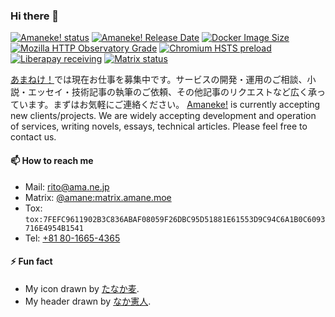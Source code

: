 ### Hi there 👋

<!--
**amane-katagiri/amane-katagiri** is a ✨ _special_ ✨ repository because its `README.md` (this file) appears on your GitHub profile.

Here are some ideas to get you started:

- 🔭 I’m currently working on ...
- 🌱 I’m currently learning ...
- 👯 I’m looking to collaborate on ...
- 🤔 I’m looking for help with ...
- 💬 Ask me about ...
- 📫 How to reach me: ...
- 😄 Pronouns: ...
- ⚡ Fun fact: ...
-->

[![Amaneke! status](https://img.shields.io/website?url=https%3A%2F%2Fama.ne.jp%2F&label=Amaneke!&style=flat&color=%23ec79c2)](https://ama.ne.jp/) [![Amaneke! Release Date](https://img.shields.io/github/release-date/amane-katagiri/amanejp-portable?display_date=published_at&style=flat&label=last%20update)](https://ama.ne.jp/) [![Docker Image Size](https://img.shields.io/docker/image-size/amane/amanejp?style=flat)](https://hub.docker.com/r/amane/amanejp) [![Mozilla HTTP Observatory Grade](https://img.shields.io/mozilla-observatory/grade/ama.ne.jp?style=flat)](https://developer.mozilla.org/en-US/observatory/analyze?host=ama.ne.jp) [![Chromium HSTS preload](https://img.shields.io/hsts/preload/ama.ne.jp?style=flat)](https://hstspreload.org/?domain=ama.ne.jp) [![Liberapay receiving](https://img.shields.io/liberapay/receives/amane?style=flat)](https://liberapay.com/amane/) [![Matrix status](https://status.amane.moe/api/badge/6/uptime?label=Matrix%20uptime&style=flat)](https://dm.amane.moe/)

[あまねけ！](https://ama.ne.jp/)では現在お仕事を募集中です。サービスの開発・運用のご相談、小説・エッセイ・技術記事の執筆のご依頼、その他記事のリクエストなど広く承っています。まずはお気軽にご連絡ください。 [Amaneke!](https://ama.ne.jp/) is currently accepting new clients/projects. We are widely accepting development and operation of services, writing novels, essays, technical articles. Please feel free to contact us.

#### 📫 How to reach me

- Mail: [rito@ama.ne.jp](mailto:rito@ama.ne.jp)
- Matrix: [@amane:matrix.amane.moe](https://dm.amane.moe/)
- Tox: `tox:7FEFC9611902B3C836ABAF08059F26DBC95D51881E61553D9C94C6A1B0C6093716E4954B1541`
- Tel: [+81 80-1665-4365](tel:+818016654365)

#### ⚡ Fun fact

- My icon drawn by [たなか麦](https://x.com/oplant).
- My header drawn by [なか憲人](https://x.com/tokuniaru).
